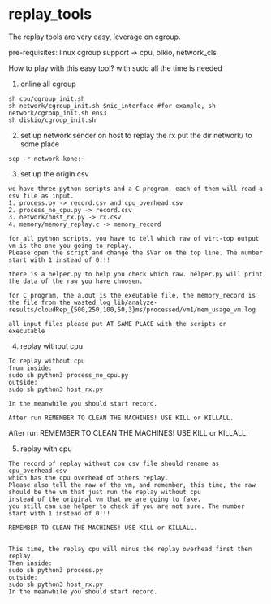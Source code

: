 # replay_tools

The replay tools are very easy, leverage on cgroup. 

pre-requisites: linux cgroup support -> cpu, blkio, network_cls

How to play with this easy tool? 
with sudo all the time is needed
1. online all cgroup
```
sh cpu/cgroup_init.sh
sh network/cgroup_init.sh $nic_interface #for example, sh network/cgroup_init.sh ens3
sh diskio/cgroup_init.sh
```
2. set up network sender on host to replay the rx
put the dir network/ to some place
```
scp -r network kone:~
``` 
3. set up the origin csv
```
we have three python scripts and a C program, each of them will read a csv file as input.
1. process.py -> record.csv and cpu_overhead.csv
2. process_no_cpu.py -> record.csv
3. network/host_rx.py -> rx.csv
4. memory/memory_replay.c -> memory_record

for all python scripts, you have to tell which raw of virt-top output vm is the one you going to replay.
PLease open the script and change the $Var on the top line. The number start with 1 instead of 0!!!

there is a helper.py to help you check which raw. helper.py will print the data of the raw you have choosen. 

for C program, the a.out is the exeutable file, the memory_record is the file from the wasted_log_lib/analyze-results/cloudRep_{500,250,100,50,3}ms/processed/vm1/mem_usage_vm.log

all input files please put AT SAME PLACE with the scripts or executable

```
4. replay without cpu
```
To replay without cpu
from inside: 
sudo sh python3 process_no_cpu.py
outside:
sudo sh python3 host_rx.py

In the meanwhile you should start record. 

After run REMEMBER TO CLEAN THE MACHINES! USE KILL or KILLALL.

```
After run REMEMBER TO CLEAN THE MACHINES! USE KILL or KILLALL.

5. replay with cpu
```
The record of replay without cpu csv file should rename as cpu_overhead.csv
which has the cpu overhead of others replay. 
Please also tell the raw of the vm, and remember, this time, the raw should be the vm that just run the replay without cpu
instead of the original vm that we are going to fake.
you still can use helper to check if you are not sure. The number start with 1 instead of 0!!!

REMEMBER TO CLEAN THE MACHINES! USE KILL or KILLALL. 


This time, the replay cpu will minus the replay overhead first then replay.
Then inside:
sudo sh python3 process.py
outside:
sudo sh python3 host_rx.py
In the meanwhile you should start record. 


```
